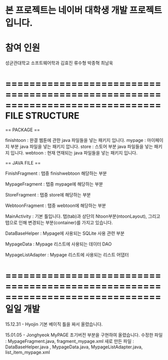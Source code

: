 본 프로젝트는 네이버 대학생 개발 프로젝트 입니다.
==============================================================================
참여 인원 
==============================================================================
성균관대학교 소프트웨어학과
김효진
류수형
박종혁
최남욱

==============================================================================
FILE STRUCTURE 
==============================================================================
== PACKAGE ==

finishtoon : 완결 웹툰에 관한 java 파일들을 넣는 패키지 입니다.
mypage : 마이페이지 부분 java 파일을 넣는 패키지 압니다.
store : 스토어 부분 java 파일들을 넣는 패키지 입니다.
webtoon : 현재 연재되는 java 파일들을 넣는 패키지 입니다.


== JAVA FILE == 

FinishFragment : 탭중 finishwebtoon 해당하는 부분


MypageFragment : 탭중 mypage에 해당하는 부분


StoreFragment : 탭중 store에 해당하는 부분


WebtoonFragment : 탭중 webtoon에 해당하는 부분


MainActivity : 기본 틀입니다. 탭(tab)과 상단의 Ntoon부분(ntoonLayout), 그리고 탭으로 인해 변경되는 부분(container)를 가지고 있습니다.

DataBaseHelper : Mypage에 사용되는 SQLite 사용 관련 부분

MypageData : Mypage 리스트에 사용되는 데이터 DAO

MypageListAdapter : Mypage 리스트에 사용되는 리스트 어댑터 


==============================================================================
일일 개발
==============================================================================
15.12.31 - Hyojin
기본 베이직 틀을 짜서 올렸습니다.

15.01.05 - Jonghyeok
MyPAGE 초기버전 부분을 구현하여 올렸습니다.
수정한 파일 : MypageFragment.java, fragment_mypage.xml
새로 만든 파일 : DataBaseHelper.java , MypageData.java, MypageListAdapter.java, list_item_mypage.xml


